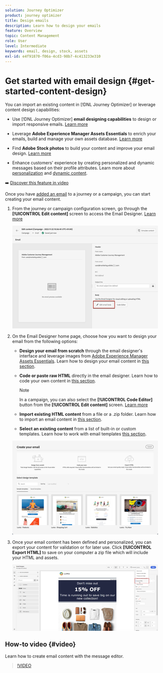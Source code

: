 ```yaml
---
solution: Journey Optimizer
product: journey optimizer
title: Design emails
description: Learn how to design your emails
feature: Overview
topic: Content Management
role: User
level: Intermediate
keywords: email, design, stock, assets
exl-id: e4f91870-f06a-4cd3-98b7-4c413233e310
---
```

# Get started with email design {#get-started-content-design}

You can import an existing content in [!DNL Journey Optimizer] or leverage content design capabilities:

* Use [!DNL Journey Optimizer] **email designing capabilities** to design or import responsive emails. [Learn more](content-from-scratch.md)

* Leverage **Adobe Experience Manager Assets Essentials** to enrich your emails, build and manage your own assets database. [Learn more](assets-essentials.md)

* Find **Adobe Stock photos** to build your content and improve your email design. [Learn more](stock.md)

* Enhance customers' experience by creating personalized and dynamic messages based on their profile attributes. Learn more about [personalization](../personalization/personalize.md) and [dynamic content](../personalization/get-started-dynamic-content.md).

➡️ [Discover this feature in video](#video)

Once you have [added an email](create-email.md) to a journey or a campaign, you can start creating your email content.

1. From the journey or campaign configuration screen, go through the **[!UICONTROL Edit content]** screen to access the Email Designer. [Learn more](create-email.md#define-email-content)

    ![](assets/email_designer_edit_email_body.png)

1. On the Email Designer home page, choose how you want to design your email from the following options:

    * **Design your email from scratch** through the email designer's interface and leverage images from [Adobe Experience Manager Assets Essentials](assets-essentials.md). Learn how to design your email content in [this section](content-from-scratch.md).

    * **Code or paste raw HTML** directly in the email designer. Learn how to code your own content in [this section](code-content.md).
    
        >[!NOTE]
        >
        >In a campaign, you can also select the **[!UICONTROL Code Editor]** button from the **[!UICONTROL Edit content]** screen. [Learn more](create-email.md#define-email-content)


    * **Import existing HTML content** from a file or a .zip folder. Learn how to import an email content in [this section](existing-content.md).

    * **Select an existing content** from a list of built-in or custom templates. Learn how to work with email templates [this section](email-templates.md).

    ![](assets/email_designer_create_options.png)

1. Once your email content has been defined and personalized, you can export your content for validation or for later use. Click **[!UICONTROL Export HTML]** to save on your computer a zip file which will include your HTML and assets.

   ![](assets/email_designer_export.png)

## How-to video {#video}

Learn how to create email content with the message editor.

>[!VIDEO](https://video.tv.adobe.com/v/334150?quality=12)